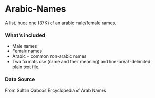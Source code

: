 # Arabic-Names
A list, huge one (37K) of an arabic male/female names.

### What's included

* Male names
* Female names
* Arabic + common non-arabic names
* Two formats csv (name and their meaning) and line-break-delimited plain text file.

### Data Source
From Sultan Qaboos Encyclopedia of Arab Names
